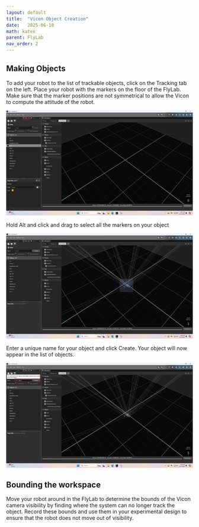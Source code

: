 ```yaml
---
layout: default
title:  "Vicon Object Creation"
date:   2025-06-18
math: katex
parent: FlyLab
nav_order: 2
---
```


<style>
    img {
        max-height: 400px;
        width: auto;
    }
</style>

## Making Objects

To add your robot to the list of trackable objects, click on the Tracking tab on the left. Place your robot with the markers on the floor of the FlyLab. Make sure that the marker positions are not symmetrical to allow the Vicon to compute the attitude of the robot.

![](./images/object_initial.png)

Hold Alt and click and drag to select all the markers on your object

![](./images/object_select.png)

Enter a unique name for your object and click Create. Your object will now appear in the list of objects.

![](./images/object_create.png)

## Bounding the workspace

Move your robot around in the FlyLab to determine the bounds of the Vicon camera visibility by finding where the system can no longer track the object. Record these bounds and use them in your experimental design to ensure that the robot does not move out of visibility.


